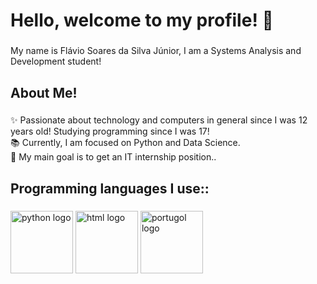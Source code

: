 <h1 align="left">Hello, welcome to my profile! 👋</h1>

###

<p align="left">My name is Flávio Soares da Silva Júnior, I am a Systems Analysis and Development student!</p>

###

<h2 align="left">About Me! </h2>

###

<p align="left">✨ Passionate about technology and computers in general since I was 12 years old! Studying programming since I was 17!<br>📚 Currently, I am focused on Python and Data Science.<br>🎯 My main goal is to get an IT internship position..</p>

###

<h2 align="left">Programming languages ​​I use::</h2>

###

<div align="left">
  <img src="https://upload.wikimedia.org/wikipedia/commons/thumb/c/c3/Python-logo-notext.svg/1869px-Python-logo-notext.svg.png" height="100" alt="python logo" />
  <img src="https://upload.wikimedia.org/wikipedia/commons/thumb/3/38/HTML5_Badge.svg/1024px-HTML5_Badge.svg.png" height="100" alt="html logo" />
  <img src="https://univali-lite.github.io/Portugol-Studio/assets/img/logo.png" height="100" alt="portugol logo" />
</div>

###
